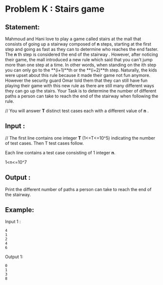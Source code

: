 # Problem K : Stairs game

## Statement:

Mahmoud and Hani love to play a game called stairs at the mall that consists of going up a stairway composed of **n** steps, starting at the first step and going as fast as they can to determine who reaches the end faster. The **n** th step is considered the end of the stairway . However, after noticing their game, the mall introduced a new rule which said that you can't jump more than one step at a time. In other words, when standing on the ith step you can only go to the **(i+1)**th or the **(i+2)**th step.
Naturally, the kids were upset about this rule because it made their game not fun anymore. However the security guard Omar told them that they can still have fun playing their game with this new rule as there are still many different ways they can go up the stairs.
Your Task is to determine the number of different paths a person can take to reach the end of the stairway when following the rule.


// You will answer **T** distinct test cases each with a different value of **n** .

## Input :
// The first line contains one integer **T** (1<=T<=10^5) indicating the number of test cases. Then T test cases follow.

Each line contains a test case consisting of 1 integer **n**.

1<n<=10^7

## Output :
Print the different number of paths a person can take to reach the end of the stairway.

## Example:
Input 1 :  

```
4
1
2
4 
6   
```

Output 1:  

```
0  
1
3
8
```


